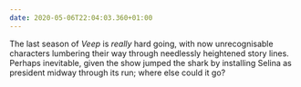```yaml
---
date: 2020-05-06T22:04:03.360+01:00
---
```

The last season of <cite>Veep</cite> is *really* hard going, with now unrecognisable characters lumbering their way through needlessly heightened story lines. Perhaps inevitable, given the show jumped the shark by installing Selina as president midway through its run; where else could it go?
